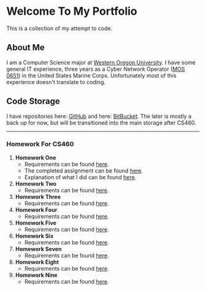 # Welcome To My Portfolio
This is a collection of my attempt to code.


## About Me

I am a Computer Science major at [Western Oregon University](http://www.wou.edu/). I have some general IT experience, three years as a Cyber Network Operator ([MOS 0651](http://mosmanual.com/pages/mos/06/0651.php)) in the United States Marine Corps. Unfortunately most of this experience doesn't translate to coding.

## Code Storage
I have repositories here: [GitHub](https://github.com/avisuano/CS460) and here: [BitBucket](https://bitbucket.org/avisuano15/cs460/src/master/). The later is mostly a back up for now, but will be transitioned into the main storage after CS460.
***
### Homework For CS460
1. **Homework One**
    - Requirements can be found [here](http://www.wou.edu/~morses/classes/cs46x/assignments/HW1.html).
    - The completed assignment can be found [here](https://avisuano.github.io/CS460/HW1/main.html).
    - Explanation of what I did can be found [here](https://avisuano.github.io/CS460/HW1/).
2. **Homework Two**
    - Requirements can be found [here](http://www.wou.edu/~morses/classes/cs46x/assignments/HW2.html).
3. **Homework Three**
    - Requirements can be found [here](http://www.wou.edu/~morses/classes/cs46x/assignments/HW3.html).
4. **Homework Four**
    - Requirements can be found [here](http://www.wou.edu/~morses/classes/cs46x/assignments/HW4.html).
5. **Homework Five**
    - Requirements can be found [here](http://wou.edu/~morses/classes/cs46x/assignments/HW5.html).
6. **Homework Six**
    - Requirements can be found [here](http://wou.edu/~morses/classes/cs46x/assignments/HW6.html).
7. **Homework Seven**
    - Requirements can be found [here](http://wou.edu/~morses/classes/cs46x/assignments/HW7.html).
8. **Homework Eight**
    - Requirements can be found [here](http://wou.edu/~morses/classes/cs46x/assignments/HW8.html).
9. **Homework Nine**
    - Requirements can be found [here](http://wou.edu/~morses/classes/cs46x/assignments/HW9.html).
